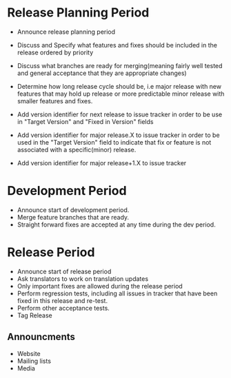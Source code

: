 # Release Planning Period

- Announce release planning period

- Discuss and Specify what features and fixes should be included in the release
	ordered by priority

- Discuss what branches are ready for merging(meaning fairly well tested and
	general acceptance that they are appropriate changes)

- Determine how long release cycle should be, i.e major release with new
	features that may hold up release or more predictable minor release with
	smaller features and fixes.

- Add version identifier for next release to issue tracker in order to be use
	in "Target Version" and "Fixed in Version" fields

- Add version identifier for major release.X to issue tracker in order to be
	used in the "Target Version" field to indicate that fix or feature is not
	associated with a specific(minor) release.

- Add version identifier for major release+1.X to issue tracker

# Development Period

- Announce start of development period.
- Merge feature branches that are ready.
- Straight forward fixes are accepted at any time during the dev period.

# Release Period

- Announce start of release period
- Ask translators to work on translation updates
- Only important fixes are allowed during the release period
- Perform regression tests, including all issues in tracker that have been
	fixed in this release and re-test.
- Perform other acceptance tests.
- Tag Release

## Announcments

- Website
- Mailing lists
- Media
